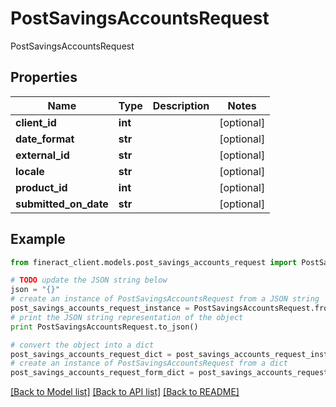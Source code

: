 # PostSavingsAccountsRequest

PostSavingsAccountsRequest

## Properties

Name | Type | Description | Notes
------------ | ------------- | ------------- | -------------
**client_id** | **int** |  | [optional] 
**date_format** | **str** |  | [optional] 
**external_id** | **str** |  | [optional] 
**locale** | **str** |  | [optional] 
**product_id** | **int** |  | [optional] 
**submitted_on_date** | **str** |  | [optional] 

## Example

```python
from fineract_client.models.post_savings_accounts_request import PostSavingsAccountsRequest

# TODO update the JSON string below
json = "{}"
# create an instance of PostSavingsAccountsRequest from a JSON string
post_savings_accounts_request_instance = PostSavingsAccountsRequest.from_json(json)
# print the JSON string representation of the object
print PostSavingsAccountsRequest.to_json()

# convert the object into a dict
post_savings_accounts_request_dict = post_savings_accounts_request_instance.to_dict()
# create an instance of PostSavingsAccountsRequest from a dict
post_savings_accounts_request_form_dict = post_savings_accounts_request.from_dict(post_savings_accounts_request_dict)
```
[[Back to Model list]](../README.md#documentation-for-models) [[Back to API list]](../README.md#documentation-for-api-endpoints) [[Back to README]](../README.md)


